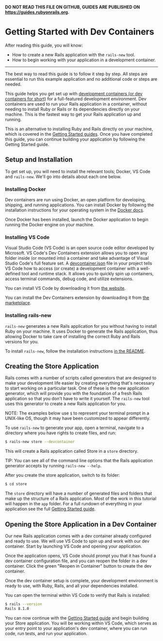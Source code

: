 **DO NOT READ THIS FILE ON GITHUB, GUIDES ARE PUBLISHED ON <https://guides.rubyonrails.org>.**

Getting Started with Dev Containers
===================================

After reading this guide, you will know:

* How to create a new Rails application with the `rails-new` tool.
* How to begin working with your application in a development container.

--------------------------------------------------------------------------------

The best way to read this guide is to follow it step by step. All steps are
essential to run this example application and no additional code or steps are
needed.

This guide helps you get set up with [development containers (or dev containers for short)](https://containers.dev/)
for a full-featured development environment. Dev containers are used to run your
Rails application in a container, without needing to install Ruby or Rails or its dependencies
directly on your machine. This is the fastest way to get your Rails application up and running.

This is an alternative to installing Ruby and Rails directly on your machine, which is
covered in the [Getting Started guides](getting_started.html#creating-a-new-rails-project).
Once you have completed this guide, you can continue building your application by following
the Getting Started guide.

Setup and Installation
----------------------

To get set up, you will need to install the relevant tools; Docker, VS Code and
`rails-new`. We'll go into details about each one below.

### Installing Docker

Dev containers are run using Docker, an open platform for developing, shipping, and
running applications. You can install Docker by following the installation instructions
for your operating system in the [Docker docs](https://docs.docker.com/desktop/).

Once Docker has been installed, launch the Docker application to begin running
the Docker engine on your machine.

### Installing VS Code

Visual Studio Code (VS Code) is an open source code editor developed by Microsoft. VS Code's Dev Containers
extension allows you to open any folder inside (or mounted into) a container and take advantage of
Visual Studio Code's full feature set. A [devcontainer.json](https://code.visualstudio.com/docs/devcontainers/containers#_create-a-devcontainerjson-file)
file in your project tells VS Code how to access (or create) a development container with a
well-defined tool and runtime stack. It allows you to quickly spin up containers, access terminal
commands, debug code, and utilize extensions.

You can install VS Code by downloading it from [the website](https://code.visualstudio.com/).

You can install the Dev Containers extension by downloading it from [the marketplace](https://marketplace.visualstudio.com/items?itemName=ms-vscode-remote.remote-containers).

### Installing rails-new

`rails-new` generates a new Rails application for you without having to install Ruby on
your machine. It uses Docker to generate the Rails application, thus allowing Docker to
take care of installing the correct Ruby and Rails versions for you.

To install `rails-new`, follow the installation instructions [in the README](https://github.com/rails/rails-new?tab=readme-ov-file#installation).

Creating the Store Application
------------------------------

Rails comes with a number of scripts called generators that are designed to make
your development life easier by creating everything that's necessary to start
working on a particular task. One of these is the new application generator,
which will provide you with the foundation of a fresh Rails application so that
you don't have to write it yourself. The `rails-new` tool uses this generator to
create a new Rails application for you.

NOTE: The examples below use `$` to represent your terminal prompt in a UNIX-like OS,
though it may have been customized to appear differently.

To use `rails-new` to generate your app, open a terminal, navigate to a directory where you have
rights to create files, and run:

```bash
$ rails-new store --devcontainer
```

This will create a Rails application called Store in a `store` directory.

TIP: You can see all of the command line options that the Rails application
generator accepts by running `rails-new --help`.

After you create the store application, switch to its folder:

```bash
$ cd store
```

The `store` directory will have a number of generated files and folders that make
up the structure of a Rails application. Most of the work in this tutorial will
happen in the `app` folder. For a full rundown of everything in your application
see the full [Getting Started guide](getting_started.html).

Opening the Store Application in a Dev Container
------------------------------------------------

Our new Rails application comes with a dev container already configured and ready to use.
We will use VS Code to spin up and work with our dev container. Start by launching VS Code
and opening your application.

Once the application opens, VS Code should prompt you that it has found a dev container
configuration file, and you can reopen the folder in a dev container. Click the green "Reopen
in Container" button to create the dev container.

Once the dev container setup is complete, your development environment is ready to use,
with Ruby, Rails, and all your dependencies installed.

You can open the terminal within VS Code to verify that Rails is installed:

```bash
$ rails --version
Rails 8.1.0
```

You can now continue with the [Getting Started guide](getting_started.html) and
begin building your Store application. You will be working within VS Code, which serves as
your entry point to your application's dev container, where you can run code, run tests, and
run your application.
